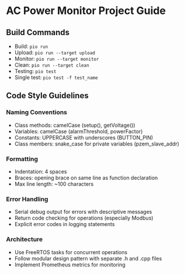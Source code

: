 # AC Power Monitor Project Guide

## Build Commands
- Build: `pio run`
- Upload: `pio run --target upload`
- Monitor: `pio run --target monitor`
- Clean: `pio run --target clean`
- Testing: `pio test`
- Single test: `pio test -f test_name`

## Code Style Guidelines

### Naming Conventions
- Class methods: camelCase (setup(), getVoltage())
- Variables: camelCase (alarmThreshold, powerFactor)
- Constants: UPPERCASE with underscores (BUTTON_PIN)
- Class members: snake_case for private variables (pzem_slave_addr)

### Formatting
- Indentation: 4 spaces
- Braces: opening brace on same line as function declaration
- Max line length: ~100 characters

### Error Handling
- Serial debug output for errors with descriptive messages
- Return code checking for operations (especially Modbus)
- Explicit error codes in logging statements

### Architecture
- Use FreeRTOS tasks for concurrent operations
- Follow modular design pattern with separate .h and .cpp files
- Implement Prometheus metrics for monitoring